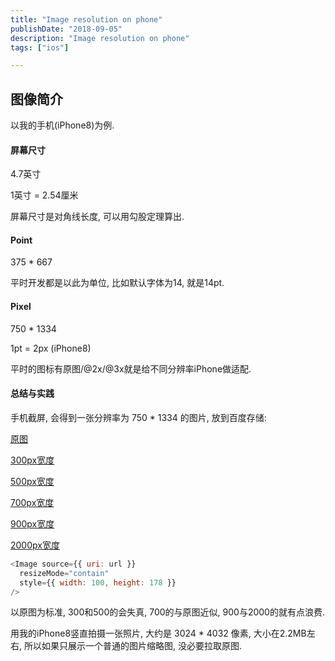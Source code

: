```yaml
---
title: "Image resolution on phone"
publishDate: "2018-09-05"
description: "Image resolution on phone"
tags: ["ios"]

---
```


## 图像简介

以我的手机(iPhone8)为例.

#### 屏幕尺寸

4.7英寸

1英寸 = 2.54厘米

屏幕尺寸是对角线长度, 可以用勾股定理算出.


#### Point

375 * 667

平时开发都是以此为单位, 比如默认字体为14, 就是14pt.


#### Pixel

750 * 1334

1pt = 2px (iPhone8)

平时的图标有原图/@2x/@3x就是给不同分辨率iPhone做适配.

#### 总结与实践

手机截屏, 会得到一张分辨率为 750 * 1334 的图片, 放到百度存储:

[原图](https://userapp.bj.bcebos.com/bill/1535893448480.jpg)

[300px宽度](https://userapp.bj.bcebos.com/bill/1535893448480.jpg@w_300)

[500px宽度](https://userapp.bj.bcebos.com/bill/1535893448480.jpg@w_500)

[700px宽度](https://userapp.bj.bcebos.com/bill/1535893448480.jpg@w_700)

[900px宽度](https://userapp.bj.bcebos.com/bill/1535893448480.jpg@w_900)

[2000px宽度](https://userapp.bj.bcebos.com/bill/1535893448480.jpg@w_2000)


```javascript
<Image source={{ uri: url }}
  resizeMode="contain"
  style={{ width: 100, height: 178 }}
/>
```

以原图为标准, 300和500的会失真, 700的与原图近似, 900与2000的就有点浪费.

用我的iPhone8竖直拍摄一张照片, 大约是 3024 * 4032 像素, 大小在2.2MB左右,
所以如果只展示一个普通的图片缩略图, 没必要拉取原图.



